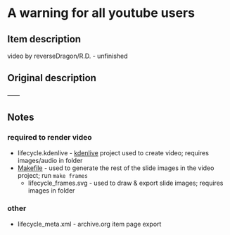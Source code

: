 # A warning for all youtube users

## Item description

video by reverseDragon/R.D. - unfinished


## Original description

——


## Notes

### required to render video
* lifecycle.kdenlive - [kdenlive](https://en.wikipedia.org/wiki/Kdenlive) project used to create video; requires images/audio in folder
* [Makefile](https://en.wikipedia.org/wiki/Make_(software)) - used to generate the rest of the slide images in the video project; run `make frames`
  * lifecycle_frames.svg - used to draw & export slide images; requires images in folder

### other
* lifecycle_meta.xml - archive.org item page export
